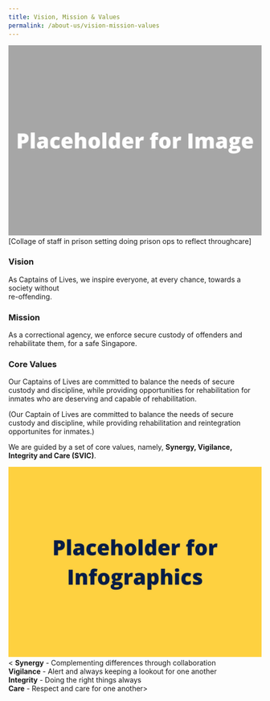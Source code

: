 ```yaml
---
title: Vision, Mission & Values
permalink: /about-us/vision-mission-values
---
```

![](/images/Placeholder%20for%20Image.png)
[Collage of staff in prison setting doing prison ops to reflect throughcare]

### **Vision**

As Captains of Lives, we inspire everyone, at every chance, towards a society without <br>re-offending.

### **Mission**
As a correctional agency, we enforce secure custody of offenders and rehabilitate them, for a safe Singapore.


### **Core Values**
Our Captains of Lives are committed to balance the needs of secure custody and discipline, while providing opportunities for rehabilitation for inmates who are deserving and capable of rehabilitation.

(Our Captain of Lives are committed to balance the needs of secure custody and discipline, while providing rehabilitation and reintegration opportunites for inmates.) 

We are guided by a set of core values, namely, **Synergy, Vigilance, Integrity and Care (SVIC)**.


![](/images/Placeholder%20for%20Info.jpg)
< **Synergy** - Complementing differences through collaboration<br>
**Vigilance** - Alert and always keeping a lookout for one another<br>
**Integrity** - Doing the right things always<br>
**Care** - Respect and care for one another>